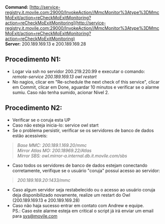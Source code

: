 **Command:** [http://service-registry.it.movile.com:29000/InvokeAction//MmcMonitor%3Atype%3DMmcMoExit/action=reCheckMoExitMonitoring?action=reCheckMoExitMonitoring](http://service-registry.it.movile.com:29000/InvokeAction//MmcMonitor%3Atype%3DMmcMoExit/action=reCheckMoExitMonitoring?action=reCheckMoExitMonitoring)   
**Server:** 200.189.169.13 e 200.189.169.28   
   
Procedimento N1:
----------------
+ Logar via ssh no servidor 200.219.220.99 e executar o comando: *remote-service 200.189.169.13 owl restart*
+ No nagios, clicar em "Re-schedule the next check of this service", clicar em Commit, clicar em Done, aguardar 10 minutos e verificar se o alarme sumiu. Caso não tenha sumido, acionar Nível 2.

Procedimento N2:
----------------
+ Verificar se o coruja esta UP
+ Caso não esteja inicia-lo: 
service owl start
+ Se o problema persistir, verificar se os servidores de banco de dados estão acessíveis:  
> *Base MMC: 200.189.1.169.20/mmc*  
> *Mirror Atlas MO: 200.18969.22/Atlas*  
> *Mirror SBS: owl.mirror-a.internal.db.it.movile.com/sbs*  
+ Caso todos os servidores de banco de dados estejam conectando corretamente, verifique se o usuário "coruja" possuí acesso ao servidor:  
> *200.189.169.20:1433/mmc*
+ Caso algum servidor seja restabelecido ou o acesso ao usuário coruja deja disponibilizado novamente, realize um restart do Owl (200.189.169.13  e 200.189.169.28)
+ Caso não haja sucesso entrar em contato com Andrew e equipe.  
PS.: Caso este alarme esteja em critical o script já irá enviar um email para sys@movile.com
